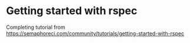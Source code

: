 # Getting started with rspec

Completing tutorial from https://semaphoreci.com/community/tutorials/getting-started-with-rspec
